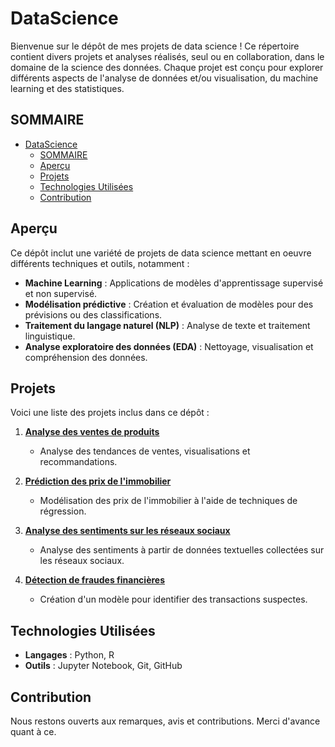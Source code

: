 # DataScience

Bienvenue sur le dépôt de mes projets de data science ! 
Ce répertoire contient divers projets et analyses réalisés, seul ou en collaboration, dans le domaine de la science des données.
Chaque projet est conçu pour explorer différents aspects de l'analyse de données et/ou visualisation, du machine learning et des statistiques.

## SOMMAIRE

- [DataScience](#datascience)
  - [SOMMAIRE](#sommaire)
  - [Aperçu](#aperçu)
  - [Projets](#projets)
  - [Technologies Utilisées](#technologies-utilisées)
  - [Contribution](#contribution)

## Aperçu

Ce dépôt inclut une variété de projets de data science mettant en oeuvre différents techniques et outils, notamment :

- **Machine Learning** : Applications de modèles d'apprentissage supervisé et non supervisé.
- **Modélisation prédictive** : Création et évaluation de modèles pour des prévisions ou des classifications.
- **Traitement du langage naturel (NLP)** : Analyse de texte et traitement linguistique.
- **Analyse exploratoire des données (EDA)** : Nettoyage, visualisation et compréhension des données.

## Projets

Voici une liste des projets inclus dans ce dépôt :

1. **[Analyse des ventes de produits](./projets/analyses-ventes/README.md)**
   - Analyse des tendances de ventes, visualisations et recommandations.

2. **[Prédiction des prix de l'immobilier](./projets/prediction-prix-immobilier/README.md)**
   - Modélisation des prix de l'immobilier à l'aide de techniques de régression.

3. **[Analyse des sentiments sur les réseaux sociaux](./projets/analyse-sentiments-reseaux-sociaux/README.md)**
   - Analyse des sentiments à partir de données textuelles collectées sur les réseaux sociaux.

4. **[Détection de fraudes financières](./projets/detection-fraudes-financieres/README.md)**
   - Création d'un modèle pour identifier des transactions suspectes.

## Technologies Utilisées

- **Langages** : Python, R
- **Outils** : Jupyter Notebook, Git, GitHub

## Contribution

Nous restons ouverts aux remarques, avis et contributions. Merci d'avance quant à ce.

